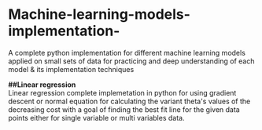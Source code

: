 # Machine-learning-models-implementation-
 A complete python implementation for different machine learning models applied on small sets of data for practicing and deep understanding of each model &amp; its implementation techniques

**##Linear regression**  
Linear regression complete implemetation in python for using gradient descent or normal equation for calculating the variant theta's values of the decreasing cost with a goal of finding the best fit line for the given data points either for single variable or multi variables data.
